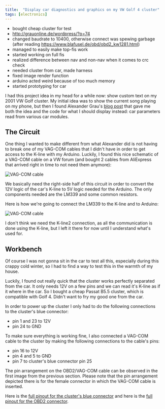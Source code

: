 ```yaml
---
title:  "Display car diagnostics and graphics on my VW Golf 4 cluster"
tags: [electronics]
---
```


  - bought cheap cluster for test
  - http://grauonline.de/wordpress/?p=74
  - changed baudrate to 10400, otherwise connect was spewing garbage (after reading https://www.blafusel.de/obd/obd2_kw1281.html)
  - managed to easily make top-fis work
  - started working on full fis
  - realized difference between nav and non-nav when it comes to crc check
  - needed cluster from car, made harness
  - fixed image render function
  - arduino acted weird because of too much memory
  - started prototyping for car

I had this project idea in my head for a while now: show custom text on my 2001 VW Golf cluster. My initial idea was to show the current song playing on my phone, but then I found Alexander Grau's [blog post](http://grauonline.de/wordpress/?p=74) that gave me both the idea and the code for what I should display instead: car parameters read from various car modules.

## The Circuit

One thing I wanted to make different from what Alexander did is not having to break one of my VAG-COM cables that I didn't have in order to get access to the K-line with my Arduino. Luckily, I found this nice schematic of a VAG-COM cable on a VW forum (and bought 2 cables from AliExpress that arrived right in time to not need them anymore):

![VAG-COM cable ](/assets/images/cluster/cable-diagram.gif)

We basically need the right-side half of this circuit in order to convert the 12V logic of the car's K-line to 5V logic needed for the Arduino. The only components needed are the LM339 and some common resistors.

Here is how we're going to connect the LM339 to the K-line and to Arduino:

![VAG-COM cable ](/assets/images/cluster/cable-diagram.gif)

I don't think we need the K-line2 connection, as all the communication is done using the K-line, but I left it there for now until I understand what's used for.

## Workbench

Of course I was not gonna sit in the car to test all this, especially during this crappy cold winter, so I had to find a way to test this in the warmth of my house.

Luckily, I found out really quick that the cluster works perfectly separated from the car. It only needs 12V on a few pins and we can read it's K-line as if it where in the car. So I bought a cheap Passat B5.5 cluster, which is compatible with Golf 4. Didn't want to fry my good one from the car.

In order to power up the cluster I only had to do the following connections to the cluster's blue connector:

 - pin 1 and 23 to 12V
 - pin 24 to GND

To make sure everything is working fine, I also connected a VAG-COM cable to the cluster by making the following connections to the cable's pins:

 - pin 16 to 12V
 - pin 4 and 5 to GND
 - pin 7 to cluster's blue connector pin 25

The pin arrangement on the OBD2/VAG-COM cable can be observed in the first image from the previous section. Please note that the pin arrangement depicted there is for the female connector in which the VAG-COM cable is inserted.

Here is the [full pinout for the cluster's blue connector](https://gist.github.com/surdu/f1fda10304ec736ab188c04226ff0140#file-cluster-blue-connector) and here is the [full pinout for the OBD2 connector](https://gist.github.com/surdu/f1fda10304ec736ab188c04226ff0140#file-obd2).
